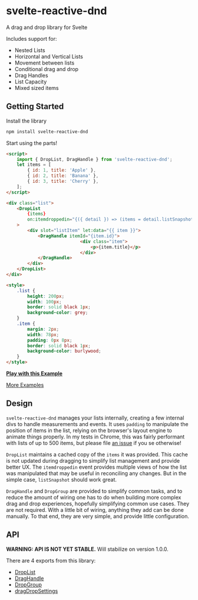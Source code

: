 # svelte-reactive-dnd

A drag and drop library for Svelte

Includes support for:

- Nested Lists
- Horizontal and Vertical Lists
- Movement between lists
- Conditional drag and drop
- Drag Handles
- List Capacity
- Mixed sized items

## Getting Started

Install the library

```bash
npm install svelte-reactive-dnd
```

Start using the parts!

```html
<script>
    import { DropList, DragHandle } from 'svelte-reactive-dnd';
    let items = [
        { id: 1, title: 'Apple' },
        { id: 2, title: 'Banana' },
        { id: 3, title: 'Cherry' },
    ];
</script>

<div class="list">
    <DropList
        {items}
        on:itemdroppedin="{({ detail }) => (items = detail.listSnapshot)}"
    >
        <div slot="listItem" let:data="{{ item }}">
            <DragHandle itemId="{item.id}">
                            <div class="item">
                                <p>{item.title}</p>
                            </div>
            </DragHandle>
        </div>
    </DropList>
</div>

<style>
    .list {
        height: 200px;
        width: 100px;
        border: solid black 1px;
        background-color: grey;
    }
    .item {
        margin: 2px;
        width: 78px;
        padding: 0px 8px;
        border: solid black 1px;
        background-color: burlywood;
    }
</style>
```

**[Play with this Example](https://svelte.dev/repl/41d1808f4cb541228d4b602eb043d03d?version=3.24.1)**

[More Examples](https://github.com/kyythane/svelte-reactive-dnd/blob/main/docs/Examples.md)

## Design

`svelte-reactive-dnd` manages your lists internally, creating a few internal divs to handle measurements and events.
It uses `padding` to manipulate the position of items in the list, relying on the browser's layout engine to animate things properly.
In my tests in Chrome, this was fairly performant with lists of up to 500 items, but please file [an issue](https://github.com/kyythane/svelte-reactive-dnd/issues) if you se otherwise!  

`DropList` maintains a cached copy of the `items` it was provided. This cache is not updated during dragging to simplify list management and provide better UX. The `itemdroppedin` event provides multiple views of how the list was manipulated that may be useful in reconciling any changes.
But in the simple case, `listSnapshot` should work great.  

`DragHandle` and `DropGroup` are provided to simplify common tasks, and to reduce the amount of wiring one has to do when building more complex drag and drop experiences, hopefully simplifying common use cases.
They are not required. With a little bit of wiring, anything they add can be done manually. To that end, they are very simple, and provide little configuration.  

## API

**WARNING: API IS NOT YET STABLE.** Will stabilize on version 1.0.0.

There are 4 exports from this library:

- [DropList](https://github.com/kyythane/svelte-reactive-dnd/blob/main/docs/DropList.md)
- [DragHandle](https://github.com/kyythane/svelte-reactive-dnd/blob/main/docs/DragHandle.md)
- [DropGroup](https://github.com/kyythane/svelte-reactive-dnd/blob/main/docs/DropGroup.md)
- [dragDropSettings](https://github.com/kyythane/svelte-reactive-dnd/blob/main/docs/dragDropSettings.md)

